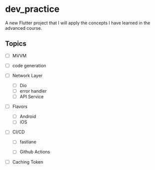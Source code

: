 # dev_practice

A new Flutter project that I will apply the concepts I have learned in the advanced course.

## Topics
- [ ] MVVM

- [ ] code generation

- [ ] Network Layer
    - [ ] Dio
    - [ ] error handler
    - [ ] API Service

- [ ] Flavors
    - [ ] Android
    - [ ] iOS

- [ ] CI/CD
    - [ ] fastlane
    - [ ] Github Actions


- [ ] Caching Token    



